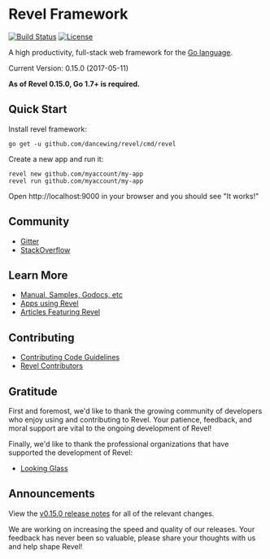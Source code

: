 # Revel Framework

[![Build Status](https://secure.travis-ci.org/revel/revel.svg?branch=master)](http://travis-ci.org/revel/revel)  [![License](https://img.shields.io/badge/license-MIT-blue.svg)](LICENSE)

A high productivity, full-stack web framework for the [Go language](http://www.golang.org).

Current Version: 0.15.0 (2017-05-11)

**As of Revel 0.15.0, Go 1.7+ is required.**

## Quick Start

Install revel framework:

	go get -u github.com/dancewing/revel/cmd/revel

Create a new app and run it:

	revel new github.com/myaccount/my-app
	revel run github.com/myaccount/my-app

Open http://localhost:9000 in your browser and you should see "It works!"


## Community

* [Gitter](https://gitter.im/revel/community)
* [StackOverflow](http://stackoverflow.com/questions/tagged/revel)

## Learn More

* [Manual, Samples, Godocs, etc](http://revel.github.io)
* [Apps using Revel](https://github.com/dancewing/revel/wiki/Apps-in-the-Wild)
* [Articles Featuring Revel](https://github.com/dancewing/revel/wiki/Articles)

## Contributing

* [Contributing Code Guidelines](https://github.com/dancewing/revel/blob/master/CONTRIBUTING.md)
* [Revel Contributors](https://github.com/dancewing/revel/graphs/contributors)


## Gratitude

First and foremost, we'd like to thank the growing community of developers who enjoy using and contributing to Revel. Your patience, feedback, and moral support are vital to the ongoing development of Revel!

Finally, we'd like to thank the professional organizations that have supported the development of Revel:
* [Looking Glass](https://www.lookingglasscyber.com/)


## Announcements

View the [v0.15.0 release notes](https://github.com/dancewing/revel/releases/tag/v0.15.0)
for all of the relevant changes.

We are working on increasing the speed and quality of our releases. Your feedback has never been so valuable, please share your thoughts with us and help shape Revel!
